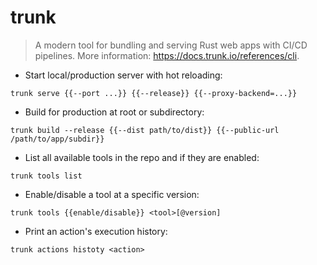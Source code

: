 # trunk

> A modern tool for bundling and serving Rust web apps with CI/CD pipelines.
> More information: <https://docs.trunk.io/references/cli>.

- Start local/production server with hot reloading:

`trunk serve {{--port ...}} {{--release}} {{--proxy-backend=...}}`

- Build for production at root or subdirectory:

`trunk build --release {{--dist path/to/dist}} {{--public-url /path/to/app/subdir}}`

- List all available tools in the repo and if they are enabled:

`trunk tools list`

- Enable/disable a tool at a specific version:

`trunk tools {{enable/disable}} <tool>[@version]`

- Print an action's execution history:

`trunk actions histoty <action>`
